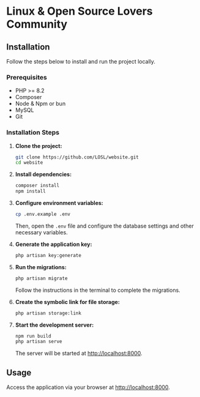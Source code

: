 # Linux & Open Source Lovers Community

## Installation

Follow the steps below to install and run the project locally.

### Prerequisites

- PHP >= 8.2
- Composer
- Node & Npm or bun
- MySQL
- Git

### Installation Steps

1. **Clone the project:**

    ```bash
    git clone https://github.com/LOSL/website.git
    cd website
    ```

2. **Install dependencies:**

    ```bash
    composer install
    npm install
    ```

3. **Configure environment variables:**

    ```bash
    cp .env.example .env
    ```

    Then, open the `.env` file and configure the database settings and other necessary variables.

4. **Generate the application key:**

    ```bash
    php artisan key:generate
    ```

5. **Run the migrations:**

    ```bash
    php artisan migrate
    ```

    Follow the instructions in the terminal to complete the migrations.

6. **Create the symbolic link for file storage:**

    ```bash
    php artisan storage:link
    ```

7. **Start the development server:**

    ```bash
    npm run build
    php artisan serve
    ```

    The server will be started at [http://localhost:8000](http://localhost:8000).

## Usage

Access the application via your browser at [http://localhost:8000](http://localhost:8000).
